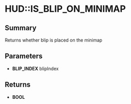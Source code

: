 # HUD::IS_BLIP_ON_MINIMAP

## Summary
Returns whether blip is placed on the minimap

## Parameters
* **BLIP_INDEX** blipIndex

## Returns
* **BOOL**